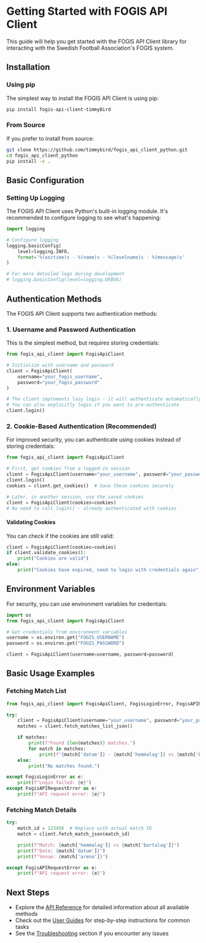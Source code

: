 # Getting Started with FOGIS API Client

This guide will help you get started with the FOGIS API Client library for interacting with the Swedish Football Association's FOGIS system.

## Installation

### Using pip

The simplest way to install the FOGIS API Client is using pip:

```bash
pip install fogis-api-client-timmyBird
```

### From Source

If you prefer to install from source:

```bash
git clone https://github.com/timmybird/fogis_api_client_python.git
cd fogis_api_client_python
pip install -e .
```

## Basic Configuration

### Setting Up Logging

The FOGIS API Client uses Python's built-in logging module. It's recommended to configure logging to see what's happening:

```python
import logging

# Configure logging
logging.basicConfig(
    level=logging.INFO,
    format='%(asctime)s - %(name)s - %(levelname)s - %(message)s'
)

# For more detailed logs during development
# logging.basicConfig(level=logging.DEBUG)
```

## Authentication Methods

The FOGIS API Client supports two authentication methods:

### 1. Username and Password Authentication

This is the simplest method, but requires storing credentials:

```python
from fogis_api_client import FogisApiClient

# Initialize with username and password
client = FogisApiClient(
    username="your_fogis_username",
    password="your_fogis_password"
)

# The client implements lazy login - it will authenticate automatically when needed
# You can also explicitly login if you want to pre-authenticate
client.login()
```

### 2. Cookie-Based Authentication (Recommended)

For improved security, you can authenticate using cookies instead of storing credentials:

```python
from fogis_api_client import FogisApiClient

# First, get cookies from a logged-in session
client = FogisApiClient(username="your_username", password="your_password")
client.login()
cookies = client.get_cookies()  # Save these cookies securely

# Later, in another session, use the saved cookies
client = FogisApiClient(cookies=cookies)
# No need to call login() - already authenticated with cookies
```

#### Validating Cookies

You can check if the cookies are still valid:

```python
client = FogisApiClient(cookies=cookies)
if client.validate_cookies():
    print("Cookies are valid")
else:
    print("Cookies have expired, need to login with credentials again")
```

## Environment Variables

For security, you can use environment variables for credentials:

```python
import os
from fogis_api_client import FogisApiClient

# Get credentials from environment variables
username = os.environ.get("FOGIS_USERNAME")
password = os.environ.get("FOGIS_PASSWORD")

client = FogisApiClient(username=username, password=password)
```

## Basic Usage Examples

### Fetching Match List

```python
from fogis_api_client import FogisApiClient, FogisLoginError, FogisAPIRequestError

try:
    client = FogisApiClient(username="your_username", password="your_password")
    matches = client.fetch_matches_list_json()

    if matches:
        print(f"Found {len(matches)} matches.")
        for match in matches:
            print(f"{match['datum']} - {match['hemmalag']} vs {match['bortalag']}")
    else:
        print("No matches found.")

except FogisLoginError as e:
    print(f"Login failed: {e}")
except FogisAPIRequestError as e:
    print(f"API request error: {e}")
```

### Fetching Match Details

```python
try:
    match_id = 123456  # Replace with actual match ID
    match = client.fetch_match_json(match_id)

    print(f"Match: {match['hemmalag']} vs {match['bortalag']}")
    print(f"Date: {match['datum']}")
    print(f"Venue: {match['arena']}")

except FogisAPIRequestError as e:
    print(f"API request error: {e}")
```

## Next Steps

- Explore the [API Reference](api_reference.md) for detailed information about all available methods
- Check out the [User Guides](user_guides/README.md) for step-by-step instructions for common tasks
- See the [Troubleshooting](troubleshooting.md) section if you encounter any issues
